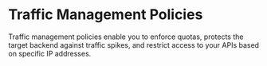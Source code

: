 <!-- loio165db68486ba44dda371f91e64381e5d -->

# Traffic Management Policies

Traffic management policies enable you to enforce quotas, protects the target backend against traffic spikes, and restrict access to your APIs based on specific IP addresses.


